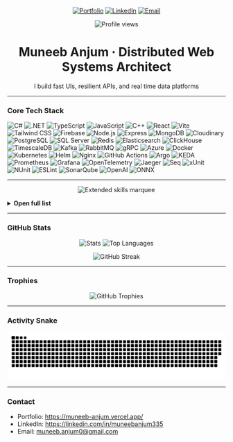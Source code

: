 <!-- Navbar -->
<p align="center">
  <a href="https://muneeb-anjum.vercel.app/"><img src="https://img.shields.io/badge/Portfolio-muneeb--anjum.vercel.app-000000?logo=vercel&logoColor=white" alt="Portfolio"></a>
  <a href="https://linkedin.com/in/muneebanjum335"><img src="https://img.shields.io/badge/LinkedIn-Muneeb%20Anjum-0A66C2?logo=linkedin&logoColor=white" alt="LinkedIn"></a>
  <a href="mailto:muneeb.anjum0@gmail.com"><img src="https://img.shields.io/badge/Email-muneeb.anjum0%40gmail.com-EA4335?logo=gmail&logoColor=white" alt="Email"></a>
</p>

<!-- Views -->
<p align="center">
  <img src="https://komarev.com/ghpvc/?username=muneeb-anjum0&style=flat&color=gray" alt="Profile views">
</p>

<h1 align="center">Muneeb Anjum · Distributed Web Systems Architect</h1>
<p align="center">I build fast UIs, resilient APIs, and real time data platforms</p>

---

### Core Tech Stack

<p align="left">
  <!-- Languages -->
  <img title="C#" alt="C#" width="48" src="https://cdn.jsdelivr.net/gh/devicons/devicon/icons/csharp/csharp-original.svg" />
  <img title=".NET" alt=".NET" width="48" src="https://cdn.jsdelivr.net/gh/devicons/devicon/icons/dotnetcore/dotnetcore-original.svg" />
  <img title="TypeScript" alt="TypeScript" width="48" src="https://cdn.jsdelivr.net/gh/devicons/devicon/icons/typescript/typescript-original.svg" />
  <img title="JavaScript" alt="JavaScript" width="48" src="https://cdn.jsdelivr.net/gh/devicons/devicon/icons/javascript/javascript-original.svg" />
  <img title="C++" alt="C++" width="48" src="https://cdn.jsdelivr.net/gh/devicons/devicon/icons/cplusplus/cplusplus-original.svg" />

  <!-- Frontend -->
  <img title="React" alt="React" width="48" src="https://cdn.jsdelivr.net/gh/devicons/devicon/icons/react/react-original.svg" />
  <img title="Vite" alt="Vite" width="48" src="https://cdn.jsdelivr.net/gh/devicons/devicon/icons/vitejs/vitejs-original.svg" />
  <img title="Tailwind CSS" alt="Tailwind CSS" width="48" src="https://cdn.jsdelivr.net/gh/devicons/devicon/icons/tailwindcss/tailwindcss-plain.svg" />
  <img title="Firebase" alt="Firebase" width="48" src="https://cdn.jsdelivr.net/gh/devicons/devicon/icons/firebase/firebase-plain.svg" />

  <!-- Node.js backend -->
  <img title="Node.js" alt="Node.js" width="48" src="https://cdn.jsdelivr.net/gh/devicons/devicon/icons/nodejs/nodejs-original.svg" />
  <img title="Express" alt="Express" width="48" src="https://cdn.jsdelivr.net/gh/devicons/devicon/icons/express/express-original.svg" />
  <img title="MongoDB" alt="MongoDB" width="48" src="https://cdn.jsdelivr.net/gh/devicons/devicon/icons/mongodb/mongodb-original.svg" />
  <img title="Cloudinary" alt="Cloudinary" width="48" src="https://cdn.simpleicons.org/cloudinary" />

  <!-- Databases -->
  <img title="PostgreSQL" alt="PostgreSQL" width="48" src="https://cdn.jsdelivr.net/gh/devicons/devicon/icons/postgresql/postgresql-original.svg" />
  <img title="SQL Server" alt="SQL Server" width="48" src="https://cdn.jsdelivr.net/gh/devicons/devicon/icons/microsoftsqlserver/microsoftsqlserver-plain.svg" />
  <img title="Redis" alt="Redis" width="48" src="https://cdn.jsdelivr.net/gh/devicons/devicon/icons/redis/redis-original.svg" />
  <img title="Elasticsearch" alt="Elasticsearch" width="48" src="https://cdn.jsdelivr.net/gh/devicons/devicon/icons/elasticsearch/elasticsearch-original.svg" />
  <img title="ClickHouse" alt="ClickHouse" width="48" src="https://cdn.simpleicons.org/clickhouse" />
  <img title="TimescaleDB" alt="TimescaleDB" width="48" src="https://cdn.simpleicons.org/timescaledb" />

  <!-- Messaging -->
  <img title="Kafka" alt="Kafka" width="48" src="https://cdn.jsdelivr.net/gh/devicons/devicon/icons/apachekafka/apachekafka-original.svg" />
  <img title="RabbitMQ" alt="RabbitMQ" width="48" src="https://cdn.jsdelivr.net/gh/devicons/devicon/icons/rabbitmq/rabbitmq-original.svg" />
  <img title="gRPC" alt="gRPC" width="48" src="https://cdn.simpleicons.org/grpc" />

  <!-- Cloud and Infra -->
  <img title="Azure" alt="Azure" width="48" src="https://cdn.jsdelivr.net/gh/devicons/devicon/icons/azure/azure-original.svg" />
  <img title="Docker" alt="Docker" width="48" src="https://cdn.jsdelivr.net/gh/devicons/devicon/icons/docker/docker-original.svg" />
  <img title="Kubernetes" alt="Kubernetes" width="48" src="https://cdn.jsdelivr.net/gh/devicons/devicon/icons/kubernetes/kubernetes-plain.svg" />
  <img title="Helm" alt="Helm" width="48" src="https://cdn.jsdelivr.net/gh/devicons/devicon/icons/helm/helm-original.svg" />
  <img title="Nginx" alt="Nginx" width="48" src="https://cdn.jsdelivr.net/gh/devicons/devicon/icons/nginx/nginx-original.svg" />
  <img title="GitHub Actions" alt="GitHub Actions" width="48" src="https://cdn.jsdelivr.net/gh/devicons/devicon/icons/githubactions/githubactions-plain.svg" />
  <img title="Argo" alt="Argo" width="48" src="https://cdn.simpleicons.org/argo" />
  <img title="KEDA" alt="KEDA" width="48" src="https://cdn.simpleicons.org/keda" />

  <!-- Observability -->
  <img title="Prometheus" alt="Prometheus" width="48" src="https://cdn.jsdelivr.net/gh/devicons/devicon/icons/prometheus/prometheus-original.svg" />
  <img title="Grafana" alt="Grafana" width="48" src="https://cdn.jsdelivr.net/gh/devicons/devicon/icons/grafana/grafana-original.svg" />
  <img title="OpenTelemetry" alt="OpenTelemetry" width="48" src="https://cdn.simpleicons.org/opentelemetry" />
  <img title="Jaeger" alt="Jaeger" width="48" src="https://cdn.simpleicons.org/jaeger" />
  <img title="Seq" alt="Seq" width="48" src="https://cdn.simpleicons.org/seq" />

  <!-- Testing and Quality -->
  <img title="xUnit" alt="xUnit" width="48" src="https://cdn.simpleicons.org/x" />
  <img title="NUnit" alt="NUnit" width="48" src="https://cdn.simpleicons.org/nunit" />
  <img title="ESLint" alt="ESLint" width="48" src="https://cdn.jsdelivr.net/gh/devicons/devicon/icons/eslint/eslint-original.svg" />
  <img title="SonarQube" alt="SonarQube" width="48" src="https://cdn.simpleicons.org/sonarqube" />

  <!-- AI -->
  <img title="OpenAI" alt="OpenAI" width="48" src="https://cdn.simpleicons.org/openai" />
  <img title="ONNX" alt="ONNX" width="48" src="https://cdn.simpleicons.org/onnx" />
</p>

---

<!-- Extended skills section -->
<p align="center">
  <img src="https://readme-typing-svg.demolab.com?font=Fira+Code&weight=600&size=22&duration=3000&pause=800&center=true&vCenter=true&width=900&lines=Extended+skills+I+use;Clean+Architecture%2C+CQRS%2C+Vertical+Slices;Polly+resilience%2C+retries%2C+bulkheads%2C+hedging;ETags%2C+conditional+requests%2C+versioned+REST;OpenAPI+(NSwag%2FSwashbuckle)+and+BFF;Background+jobs+(Hangfire%2C+Quartz.NET);Outbox%2C+idempotency%2C+read+replicas;OpenTelemetry+%2B+OTLP+%7C+Prometheus+%7C+Grafana;Docker%2C+K8s%2C+Helm%2C+Argo%2C+KEDA;EF+Core+compiled+models+%2B+Dapper;C%2B%2B+OpenGL%2C+GLFW%2C+GLAD%2C+ImGui" alt="Extended skills marquee">
</p>

<details>
<summary><b>Open full list</b></summary>

- React, TSX, hooks, Router, Zustand, React Query, TinyMCE  
- Tailwind, PostCSS, Autoprefixer, CSS Modules, tailwind-merge, clsx  
- Framer Motion, Lenis, PWA, IndexedDB caching  
- Axios, Firebase client SDK  
- Node, Express, Helmet, CORS, rate limits, cookie parser, bcryptjs, JWT  
- Zod validation, Morgan logs, dotenv, TSX runner  
- MongoDB with Mongoose, Firebase Admin for Firestore, Storage, Auth, Cloudinary  
- .NET 8, Minimal APIs, Clean architecture, CQRS, MediatR style patterns  
- Kestrel tuning, HTTP 2 and 3, gRPC, reverse proxies, WebSockets  
- EF Core compiled models, Dapper hot paths, Redis caching and Streams  
- Outbox pattern, partitioning, read replicas, idempotency keys  
- Kafka, RabbitMQ, Azure Service Bus, MassTransit or NServiceBus, sagas  
- OAuth2, OIDC, JWT, PASETO, mTLS, CSP, HSTS, Data Protection  
- Polly resilience, async IO, batching, pooling, perf profiling  
- OpenTelemetry traces, metrics, logs to OTLP, Prometheus, Grafana, Jaeger  
- REST with versioning, ETags, conditional requests, OpenAPI, BFF pattern  
- Background jobs with Hangfire, Quartz.NET, Azure Functions durable orchestrations  
- Azure App Configuration, feature flags, ring deployments, source generators  
- Elasticsearch or OpenSearch clients, relevance tuning, percolator queries  
- ML.NET style pipelines, ONNX, OpenAI SDK, vector search  
- GDPR tooling, audit trails, PII tokenization, quotas, tenant sharding  
- Docker, Compose, K8s, Helm, KEDA, Argo, Nginx, GitHub Actions, Azure DevOps  
- Testcontainers, WireMock.Net, FluentAssertions, AutoFixture, Bogus  
- Conventional commits, semantic versioning, centralized tsconfig and vite.config  
- C++ OpenGL, GLFW, GLAD, GLM, ImGui, stb_image, CMake
</details>

---

### GitHub Stats

<p align="center">
  <img height="170" src="https://github-readme-stats.vercel.app/api?username=muneeb-anjum0&show_icons=true&include_all_commits=true&count_private=true&theme=default" alt="Stats">
  <img height="170" src="https://github-readme-stats.vercel.app/api/top-langs/?username=muneeb-anjum0&layout=compact&langs_count=12&theme=default" alt="Top Languages">
</p>

<p align="center">
  <img height="170" src="https://streak-stats.demolab.com?user=muneeb-anjum0&theme=default" alt="GitHub Streak">
</p>

---

### Trophies

<p align="center">
  <img src="https://github-profile-trophy.vercel.app/?username=muneeb-anjum0&theme=flat&no-frame=true&row=1&column=7" alt="GitHub Trophies">
</p>

---

### Activity Snake

<p align="center">
  <img src="https://raw.githubusercontent.com/muneeb-anjum0/muneeb-anjum0/output/snake.svg" alt="snake animation">
</p>

---

### Contact

- Portfolio: https://muneeb-anjum.vercel.app/  
- LinkedIn: https://linkedin.com/in/muneebanjum335  
- Email: muneeb.anjum0@gmail.com
